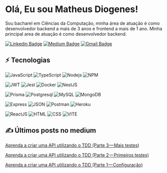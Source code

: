 # Olá, Eu sou Matheus Diogenes!

Sou bacharel em Ciências da Computação, minha área de atuação é como desenvolvedor backend a mais de 3 anos e frontend a mais de 1 ano. Minha principal area de atuação é como desenvolvedor backend.

[![Linkedin Badge](https://img.shields.io/badge/-matheusdiogenes-blue?style=flat-square&logo=Linkedin&logoColor=white&link=https://www.linkedin.com/in/matheusdiogenes/)](https://www.linkedin.com/in/matheusdiogenes/)
[![Medium Badge](https://img.shields.io/badge/-@matheusdiogenes98-03a57a?style=flat-square&labelColor=000000&logo=Medium&link=https://medium.com/@matheusdiogenes98/)](https://medium.com/@matheusdiogenes98)
[![Gmail Badge](https://img.shields.io/badge/-matheusdiogenes98@gmail.com-c14438?style=flat-square&logo=Gmail&logoColor=white&link=mailto:matheusdiogenes98@gmail.com)](mailto:matheusdiogenes98@gmail.com)

 
## ⚡ Tecnologias

![JavaScript](https://img.shields.io/badge/-JavaScript-black?style=flat-square&logo=javascript)
![TypeScript](https://img.shields.io/badge/-TypeScript-007ACC?style=flat-square&logo=typescript)
![Nodejs](https://img.shields.io/badge/-Nodejs-black?style=flat-square&logo=Node.js)
![NPM](https://img.shields.io/badge/npm-CB3837?style=flat-square&logo=npm&logoColor=white")

![JWT](https://img.shields.io/badge/JWT-000000?style=flat-square&logo=JSON%20web%20tokens&logoColor=white)
![Jest](https://img.shields.io/badge/Jest-C21325?style=flat-square&logo=jest&logoColor=white)
![Docker](https://img.shields.io/badge/Docker-2CA5E0?style=flat-square&logo=docker&logoColor=white)
![NestJS](https://img.shields.io/badge/nestjs-E0234E?style=flat-square&logo=nestjs&logoColor=white)

![Prisma](https://img.shields.io/badge/-Prisma-black?style=flat-square&logo=prisma)
![Postgresql](https://img.shields.io/badge/PostgreSQL-316192?style=flat-square&logo=postgresql&logoColor=white)
![MySQL](https://img.shields.io/badge/MySQL-005C84?style=flat-square&logo=mysql&logoColor=white)
![MongoDB](https://img.shields.io/badge/MongoDB-4EA94B?style=flat-square&logo=mongodb&logoColor=white)

![Express](https://img.shields.io/badge/Express.js-000000?style=flat-square&logo=express&logoColor=white)
![JSON](https://img.shields.io/badge/json-5E5C5C?style=flat-square&logo=json&logoColor=white)
![Postman](https://img.shields.io/badge/Postman-FF6C37?style=flat-square&logo=Postman&logoColor=white)
![Heroku](https://img.shields.io/badge/Heroku-430098?style=flat-square&logo=heroku&logoColor=white)

![ReactJS](https://img.shields.io/badge/React-20232A?style=flat-square&logo=react&logoColor=61DAFB)
![HTML](https://img.shields.io/badge/HTML5-E34F26?style=flat-square&logo=html5&logoColor=white)
![CSS](https://img.shields.io/badge/CSS3-1572B6?style=flat-square&logo=css3&logoColor=white)
![VITE](https://img.shields.io/badge/Vite-B73BFE?style=flat-square&logo=vite&logoColor=FFD62E)

## ✍️ Últimos posts no medium
[Aprenda a criar uma API utilizando o TDD (Parte 3 — Mais testes)](https://medium.com/@matheusdiogenes98/aprenda-a-criar-uma-api-utilizando-o-tdd-parte-3-mais-testes-c117ddc10399?source=your_stories_page-------------------------------------)

[Aprenda a criar uma API utilizando o TDD (Parte 2 — Primeiros testes)](https://medium.com/@matheusdiogenes98/aprenda-a-criar-uma-api-utilizando-o-tdd-parte-2-primeiros-testes-fee027e3796d?source=your_stories_page-------------------------------------)

[Aprenda a criar uma API utilizando o TDD (Parte 1 — Configuração)](https://medium.com/@matheusdiogenes98/aprenda-a-criar-uma-api-utilizando-o-tdd-parte-1-configura%C3%A7%C3%A3o-82d0958fe439?source=your_stories_page-------------------------------------)
